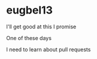 # eugbel13

I'll get good at this I promise

One of these days

I need to learn about pull requests
